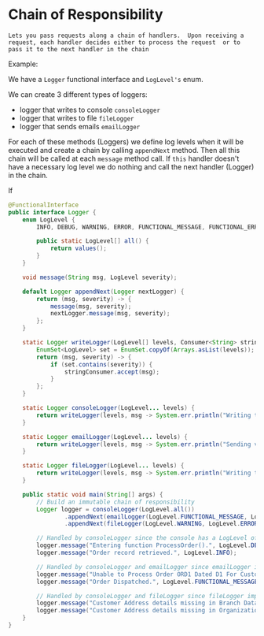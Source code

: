 # Chain of Responsibility
`Lets you pass requests along a chain of handlers. 
Upon receiving a request, each handler decides either to process the request 
or to pass it to the next handler in the chain`

Example:

We have a `Logger` functional interface and  `LogLevel's` enum.
 
We can create 3 different types of loggers: 
- logger that writes to console `consoleLogger` 
- logger that writes to file `fileLogger` 
- logger that sends emails `emailLogger`  

For each of these methods (Loggers) we define log levels when it will be executed 
and create a chain by calling `appendNext` method.
Then all this chain will be called at each `message` method call. 
If `this` handler doesn't have a necessary log level we do nothing 
and call the next handler (Logger) in the chain.

If 
```java
@FunctionalInterface
public interface Logger {
    enum LogLevel {
        INFO, DEBUG, WARNING, ERROR, FUNCTIONAL_MESSAGE, FUNCTIONAL_ERROR;

        public static LogLevel[] all() {
            return values();
        }
    }

    void message(String msg, LogLevel severity);

    default Logger appendNext(Logger nextLogger) {
        return (msg, severity) -> {
            message(msg, severity);
            nextLogger.message(msg, severity);
        };
    }

    static Logger writeLogger(LogLevel[] levels, Consumer<String> stringConsumer) {
        EnumSet<LogLevel> set = EnumSet.copyOf(Arrays.asList(levels));
        return (msg, severity) -> {
            if (set.contains(severity)) {
                stringConsumer.accept(msg);
            }
        };
    }

    static Logger consoleLogger(LogLevel... levels) {
        return writeLogger(levels, msg -> System.err.println("Writing to console: " + msg));
    }

    static Logger emailLogger(LogLevel... levels) {
        return writeLogger(levels, msg -> System.err.println("Sending via email: " + msg));
    }

    static Logger fileLogger(LogLevel... levels) {
        return writeLogger(levels, msg -> System.err.println("Writing to Log File: " + msg));
    }

    public static void main(String[] args) {
        // Build an immutable chain of responsibility
        Logger logger = consoleLogger(LogLevel.all())
                .appendNext(emailLogger(LogLevel.FUNCTIONAL_MESSAGE, LogLevel.FUNCTIONAL_ERROR))
                .appendNext(fileLogger(LogLevel.WARNING, LogLevel.ERROR));

        // Handled by consoleLogger since the console has a LogLevel of all
        logger.message("Entering function ProcessOrder().", LogLevel.DEBUG);
        logger.message("Order record retrieved.", LogLevel.INFO);

        // Handled by consoleLogger and emailLogger since emailLogger implements Functional_Error & Functional_Message
        logger.message("Unable to Process Order ORD1 Dated D1 For Customer C1.", LogLevel.FUNCTIONAL_ERROR);
        logger.message("Order Dispatched.", LogLevel.FUNCTIONAL_MESSAGE);

        // Handled by consoleLogger and fileLogger since fileLogger implements Warning & Error
        logger.message("Customer Address details missing in Branch DataBase.", LogLevel.WARNING);
        logger.message("Customer Address details missing in Organization DataBase.", LogLevel.ERROR);
    }
}
```
